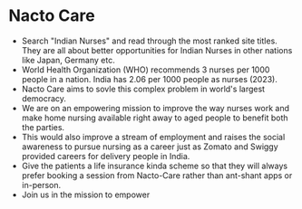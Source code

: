 # Nacto Care #
* Search "Indian Nurses" and read through the most ranked site titles. They are all about better opportunities for Indian Nurses in other nations like Japan, Germany etc.
* World Health Organization (WHO) recommends 3 nurses per 1000 people in a nation. India has 2.06 per 1000 people as nurses (2023).
* Nacto Care aims to sovle this complex problem in world's largest democracy.
* We are on an empowering mission to improve the way nurses work and make home nursing available right away to aged people to benefit both the parties.
* This would also improve a stream of employment and raises the social awareness to pursue nursing as a career just as Zomato and Swiggy provided careers for delivery people in India.
* Give the patients a life insurance kinda scheme so that they will always prefer booking a session from Nacto-Care rather than ant-shant apps or in-person.
* Join us in the mission to empower
